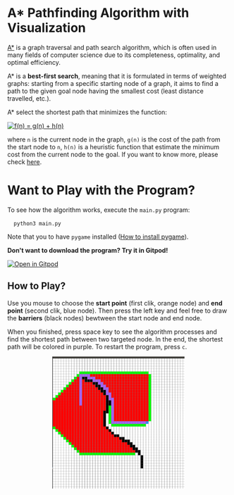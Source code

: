 # A* Pathfinding Algorithm with Visualization
[A*](https://en.wikipedia.org/wiki/A*_search_algorithm) is a graph traversal and path search algorithm, 
which is often used in many fields of computer science due to its completeness, 
optimality, and optimal efficiency. 

A* is a **best-first search**, 
meaning that it is formulated in terms of weighted graphs: 
starting from a specific starting node of a graph, 
it aims to find a path to the given goal node having the smallest cost 
(least distance travelled, etc.). 

A* select the shortest path that minimizes the function:

<a href="https://www.codecogs.com/eqnedit.php?latex=f(n)&space;=&space;g(n)&space;&plus;&space;h(n)" target="_blank"><img src="https://latex.codecogs.com/gif.latex?f(n)&space;=&space;g(n)&space;&plus;&space;h(n)" title="f(n) = g(n) + h(n)" /></a>

where `n` is the current node in the graph, `g(n)` is the cost of the path from the start node to `n`, 
`h(n)` is a heuristic function that estimate the minimum cost from the current node to the goal. 
If you want to know more, please check [here](https://en.wikipedia.org/wiki/A*_search_algorithm). 

# Want to Play with the Program?
To see how the algorithm works, execute the `main.py` program:

```
  python3 main.py
```
Note that you to have `pygame` installed ([How to install pygame](https://www.pygame.org/wiki/GettingStarted)). 

**Don't want to download the program? Try it in Gitpod!** 

[![Open in Gitpod](https://gitpod.io/button/open-in-gitpod.svg)](https://gitpod.io/#https://github.com/ShiqiHe000/A_start_pathfinding_algorithm/main.py)

## How to Play?
Use you mouse to choose the **start point** (first clik, orange node) and **end point** (second clik, blue node). 
Then press the left key and feel free to draw the **barriers** (black nodes) bewtween the start node and end node. 

When you finished, press space key to see the algorithm processes and find the shortest path between two targeted node.
In the end, the shortest path will be colored in purple. To restart the program, press `c`. 

<p align="center">
  <img src="./imgs/example.png" width="300" height = "300" class="center">
</p>
